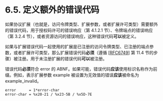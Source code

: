# 6.5. 定义额外的错误代码

如果协议扩展（也就是，访问令牌类型、扩展参数，或者扩展许可类型）需要额外的错误代码，用于授权码许可的错误响应（第 4.1.2.1 节）、令牌端点的错误响应（第 3.2.4 节），或者资源访问的错误响应，这种错误代码**可以**被定义。

如果与扩展错误代码一起使用的扩展是已注册的访问令牌类型、已注册的端点参数，或者扩展许可类型，那么扩展错误代码**必须**（遵循 [[RFC6749](https://www.rfc-editor.org/info/rfc6749)] 第 11.4 节的步骤）被注册。用于未注册扩展的错误代码**可以**被注册。

错误代码**必须**符合 error 的 ABNF。如果可能，错误代码**应该**使用标识名称作为前缀。例如，表示扩展参数 example 被设置为无效值的错误**应该**被命名为 example_invalid。

```abnf
error      = 1*error-char
error-char = %x20-21 / %x23-5B / %x5D-7E
```
